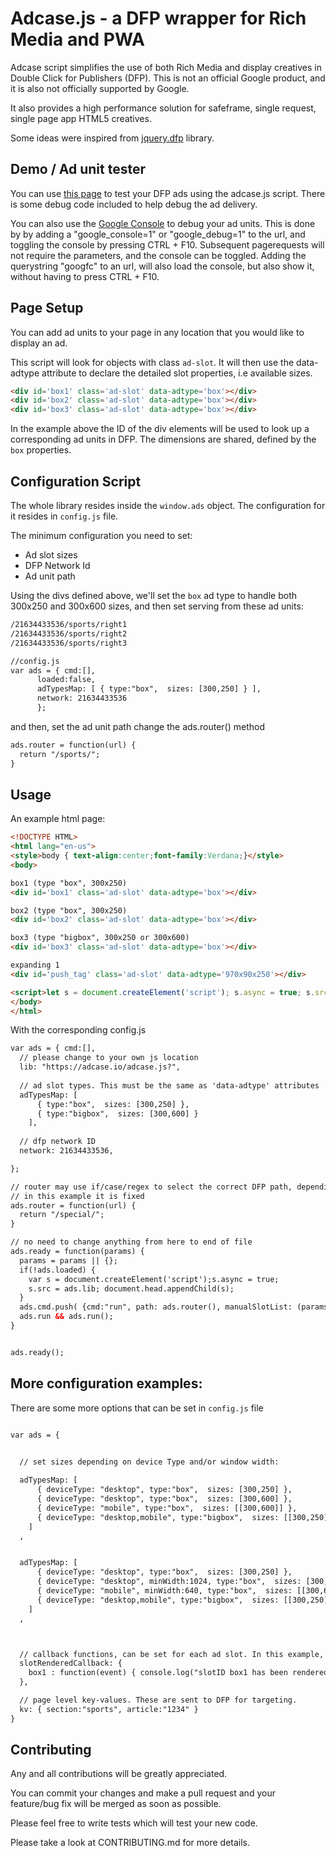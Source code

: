 Adcase.js  - a DFP wrapper for Rich Media and PWA
======================================================

Adcase script simplifies the use of both Rich Media and display creatives in Double Click for Publishers (DFP). This is not an official Google product, and it is also not officially supported by Google.

It also provides a high performance solution for safeframe, single request, single page app HTML5 creatives. 

Some ideas were inspired from [jquery.dfp](https://github.com/coop182/jquery.dfp.js) library.


Demo / Ad unit tester
---------------------

You can use [this page](http://coop182.github.io/jquery.dfp.js/dfptests/test.html?google_console=1&networkID=15572793&adunitID=Leader&dimensions=728x90) to test your DFP ads using the adcase.js script. There is some debug code included to help debug the ad delivery.

You can also use the [Google Console](https://support.google.com/dfp_sb/answer/181070?hl=en-GB) to debug your ad units. This is done by by adding a "google_console=1" or "google_debug=1" to the url, and toggling the console by pressing CTRL + F10. Subsequent pagerequests will not require the parameters, and the console can be toggled. Adding the querystring "googfc" to an url, will also load the console, but also show it, without having to press CTRL + F10.

Page Setup
----------

You can add ad units to your page in any location that you would like to display an ad.

This script will look for objects with class `ad-slot`. It will then use the data-adtype attribute to declare the detailed slot properties, i.e available sizes.

```html
<div id='box1' class='ad-slot' data-adtype='box'></div>
<div id='box2' class='ad-slot' data-adtype='box'></div>
<div id='box3' class='ad-slot' data-adtype='box'></div>
```

In the example above the ID of the div elements will be used to look up a corresponding ad units in DFP. The dimensions are shared, defined by the `box` properties.


Configuration Script
--------------------
The whole library resides inside the `window.ads` object. The configuration for it resides in `config.js` file.

The minimum configuration you need to set:
- Ad slot sizes
- DFP Network Id
- Ad unit path

Using the divs defined above, we'll set the `box` ad type to handle both 300x250 and 300x600 sizes, and then set serving from these ad units:

```html
/21634433536/sports/right1
/21634433536/sports/right2
/21634433536/sports/right3
```


```html
//config.js
var ads = { cmd:[], 
      loaded:false,
      adTypesMap: [ { type:"box",  sizes: [300,250] } ],
      network: 21634433536
      }; 
```

and then, set the ad unit path change the ads.router() method


```html
ads.router = function(url) {
  return "/sports/";
}
```





Usage
-----

An example html page:

```html
<!DOCTYPE HTML> 
<html lang="en-us">
<style>body { text-align:center;font-family:Verdana;}</style>
<body>

box1 (type "box", 300x250)
<div id='box1' class='ad-slot' data-adtype='box'></div>

box2 (type "box", 300x250)
<div id='box2' class='ad-slot' data-adtype='box'></div>

box3 (type "bigbox", 300x250 or 300x600)
<div id='box3' class='ad-slot' data-adtype='box'></div>

expanding 1
<div id='push_tag' class='ad-slot' data-adtype='970x90x250'></div>

<script>let s = document.createElement('script'); s.async = true; s.src = "https://adcase.io/demo/config.js"; document.head.appendChild(s);</script>
</body> 
</html>
``` 

With the corresponding config.js
```html
var ads = { cmd:[], 
  // please change to your own js location
  lib: "https://adcase.io/adcase.js?",
  
  // ad slot types. This must be the same as 'data-adtype' attributes
  adTypesMap: [
      { type:"box",  sizes: [300,250] },
      { type:"bigbox",  sizes: [300,600] }
    ],
  
  // dfp network ID
  network: 21634433536, 

}; 

// router may use if/case/regex to select the correct DFP path, depending on document url
// in this example it is fixed 
ads.router = function(url) {
  return "/special/";
}

// no need to change anything from here to end of file
ads.ready = function(params) {
  params = params || {};
  if(!ads.loaded) { 
    var s = document.createElement('script');s.async = true; 
    s.src = ads.lib; document.head.appendChild(s); 
  } 
  ads.cmd.push( {cmd:"run", path: ads.router(), manualSlotList: (params.slots || false) } ); 
  ads.run && ads.run();
}


ads.ready();
```


More configuration examples:
----------------------------

There are some more options that can be set in `config.js` file

```html

var ads = { 

  
  // set sizes depending on device Type and/or window width:

  adTypesMap: [
      { deviceType: "desktop", type:"box",  sizes: [300,250] },
      { deviceType: "desktop", type:"box",  sizes: [300,600] },
      { deviceType: "mobile", type:"box",  sizes: [[300,600]] },
      { deviceType: "desktop,mobile", type:"bigbox",  sizes: [[300,250],[300,600]] },
    ]
  ,


  adTypesMap: [
      { deviceType: "desktop", type:"box",  sizes: [300,250] },
      { deviceType: "desktop", minWidth:1024, type:"box",  sizes: [300,600] },
      { deviceType: "mobile", minWidth:640, type:"box",  sizes: [[300,600]] },
      { deviceType: "desktop,mobile", type:"bigbox",  sizes: [[300,250],[300,600]] },
    ]
  ,



  // callback functions, can be set for each ad slot. In this example, 'box1' is a slot ID
  slotRenderedCallback: {
    box1 : function(event) { console.log("slotID box1 has been rendered. Slot " + (event.isEmpty?"is":"is not") + " empty.") }
  },

  // page level key-values. These are sent to DFP for targeting.
  kv: { section:"sports", article:"1234" }
}
```


Contributing
------------

Any and all contributions will be greatly appreciated.

You can commit your changes and make a pull request and your feature/bug fix will be merged as soon as possible.

Please feel free to write tests which will test your new code.

Please take a look at CONTRIBUTING.md for more details.